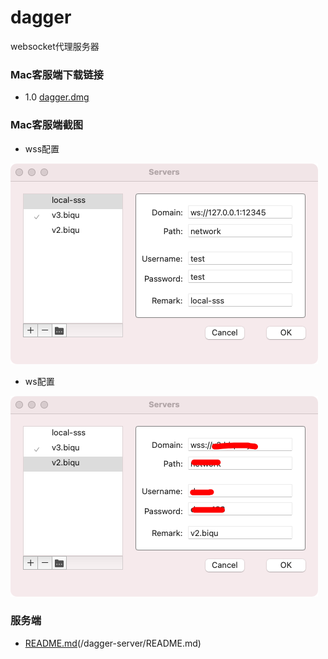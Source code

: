 # dagger
websocket代理服务器


### Mac客服端下载链接
- 1.0 [dagger.dmg](https://github.com/midoks/dagger/releases/download/1.0.0/dagger.dmg)

### Mac客服端截图


- wss配置

[![wss](/screenshot/screenshot_local.png)](/screenshot/screenshot_local.png)

- ws配置

[![ws](/screenshot/screenshot_network.png)](/screenshot/screenshot_local.png)

### 服务端

- [README.md](/dagger-server/README.md)(/dagger-server/README.md)


